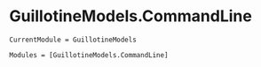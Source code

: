 # GuillotineModels.CommandLine

```@meta
CurrentModule = GuillotineModels
```

```@autodocs
Modules = [GuillotineModels.CommandLine]
```

